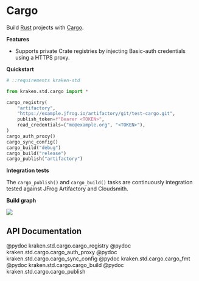 # Cargo

  [Rust]: https://www.rust-lang.org/
  [Cargo]: https://doc.rust-lang.org/cargo/
  [rust-lang/cargo#10592]: https://github.com/rust-lang/cargo/pull/10592

Build [Rust][] projects with [Cargo][].

__Features__

* Supports private Crate registries by injecting Basic-auth credentials using a HTTPS proxy.

__Quickstart__

```py
# ::requirements kraken-std

from kraken.std.cargo import *

cargo_registry( 
    "artifactory",
    "https://example.jfrog.io/artifactory/git/test-cargo.git",
    publish_token=f"Bearer <TOKEN>",
    read_credentials=("me@example.org", "<TOKEN>"),
)
cargo_auth_proxy()
cargo_sync_config()
cargo_build("debug")
cargo_build("release")
cargo_publish("artifactory")
```

__Integration tests__

The `cargo_publish()` and `cargo_build()` tasks are continuously integration tested against JFrog Artifactory
and Cloudsmith.

__Build graph__

![](https://i.imgur.com/EMh0u9q.png)

## API Documentation

@pydoc kraken.std.cargo.cargo_registry
@pydoc kraken.std.cargo.cargo_auth_proxy
@pydoc kraken.std.cargo.cargo_sync_config
@pydoc kraken.std.cargo.cargo_fmt
@pydoc kraken.std.cargo.cargo_build
@pydoc kraken.std.cargo.cargo_publish

